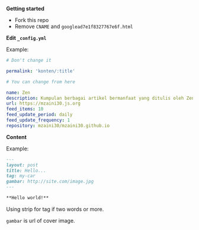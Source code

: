 **Getting started**

- Fork this repo
- Remove `CNAME` and `googlead7e1f8327767e6f.html`

**Edit `_config.yml`**

Example:

```yaml
# Don't change it

permalink: 'konten/:title'

# You can change from here

name: Zen
description: Kumpulan berbagai artikel bermanfaat yang ditulis oleh Zen.
url: https://mzaini30.js.org
feed_items: 10
feed_update_period: daily
feed_update_frequency: 1
repository: mzaini30/mzaini30.github.io
```

**Content**

Example:

```markdown
--- 
layout: post 
title: Hello...
tag: my-car
gambar: http://site.com/image.jpg
--- 

**Hello world!**
```

Using strip for tag if two words or more.

`gambar` is url of cover image.
